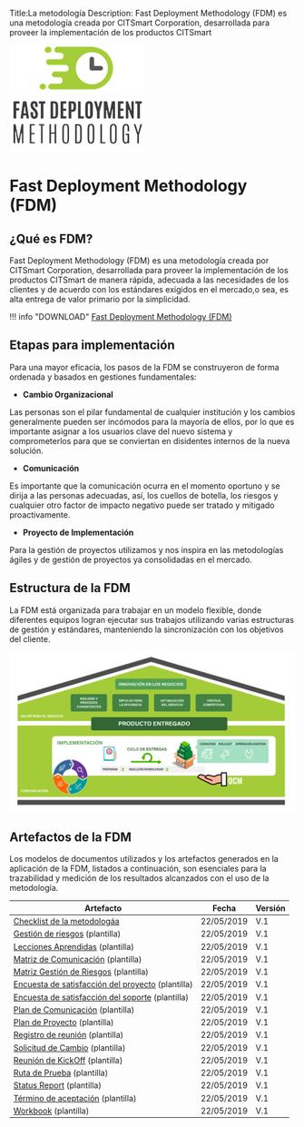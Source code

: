Title:La metodología
Description: Fast Deployment Methodology (FDM) es una metodología creada por CITSmart Corporation, desarrollada para proveer la implementación de los productos CITSmart 

![FDM](img/fmd_icone_t.png)

Fast Deployment Methodology (FDM)
==================================

¿Qué es FDM?
------------

Fast Deployment Methodology (FDM) es una metodología creada por CITSmart Corporation,
desarrollada para proveer la implementación de los productos CITSmart de manera rápida,
adecuada a las necesidades de los clientes y de acuerdo con los estándares exigidos 
en el mercado,o sea, es alta entrega de valor primario por la simplicidad.


!!! info "DOWNLOAD"
    [Fast Deployment Methodology (FDM)](artefacto/metodologia.pdf)
    
Etapas para implementación 
----------------------------

Para una mayor eficacia, los pasos de la FDM se construyeron 
de forma ordenada y basados en gestiones fundamentales:

-   **Cambio Organizacional**

Las personas son el pilar fundamental de cualquier institución y los cambios 
generalmente pueden ser incómodos para la mayoría de ellos, por lo que es 
importante asignar a los usuarios clave del nuevo sistema y comprometerlos para que
se conviertan en disidentes internos de la nueva solución.

-   **Comunicación**

Es importante que la comunicación ocurra en el momento oportuno y se dirija a las 
personas adecuadas, así, los cuellos de botella, los riesgos y cualquier 
otro factor de impacto negativo puede ser tratado y mitigado proactivamente.

-   **Proyecto de Implementación**

Para la gestión de proyectos utilizamos y nos inspira en las metodologías ágiles y
de gestión de proyectos ya consolidadas en el mercado.

Estructura de la FDM
----------------------

La FDM está organizada para trabajar en un modelo flexible, donde diferentes
equipos logran ejecutar sus trabajos utilizando varias estructuras de gestión y
estándares, manteniendo la sincronización con los objetivos del cliente. 

![Estrutura](img/es-fdm-fig-03@2x.png)

Artefactos de la FDM
----------------------

Los modelos de documentos utilizados y los artefactos generados en la aplicación de la FDM, listados a continuación, son esenciales para la trazabilidad y medición de los resultados alcanzados con el uso de la metodología. 

| Artefacto                                                                                               | Fecha       | Versión |
|--------------------------------------------------------------------------------------------------------|------------|--------|
| [Checklist de la metodologáa](artefacto/check_list_metodologia.xlsx)                         | 22/05/2019 | V.1    |
| [Gestión de riesgos](artefacto/template_plan_de_gestion_de_riesgos.docx) (plantilla)                  | 22/05/2019 | V.1    |
| [Lecciones Aprendidas](artefacto/template_lecciones_aprendidas.docx) (plantilla)                              | 22/05/2019 | V.1    |
| [Matriz de Comunicación](artefacto/template_matriz_de_comunicacion.xlsx) (plantilla)                      | 22/05/2019 | V.1    |
| [Matriz Gestión de Riesgos](artefacto/template_matriz_gestion_de_riesgos.xlsx) (plantilla)                  | 22/05/2019 | V.1    |
| [Encuesta de satisfacción del proyecto](artefacto/template_encuesta_de_satisfaccion_del_proyecto.xlsx) (plantilla)    | 22/05/2019 | V.1    |
| [Encuesta de satisfacción del soporte](artefacto/template_encuesta_de_satisfaccion_del_soporte.xlsx) (plantilla) | 22/05/2019 | V.1    |
| [Plan de Comunicación](artefacto/template_plan_de_comunicacion_del_proyecto.docx) (plantilla)                        | 22/05/2019 | V.1    |
| [Plan de Proyecto](artefacto/template_plan_de_proyecto.docx) (plantilla)                         | 22/05/2019 | V.1    |
| [Registro de reunión](artefacto/template_registro_de_reunion.docx) (plantilla)                          | 22/05/2019 | V.1    |
| [Solicitud de Cambio](artefacto/template_solicitud_de_cambio.docx) (plantilla)                  | 22/05/2019 | V.1    |
| [Reunión de KickOff](artefacto/template_reunion_kickoff.pptx) (plantilla)                               | 22/05/2019 | V.1    |
| [Ruta de Prueba](artefacto/template_guión_de_prueba.xlsx) (plantilla)                               | 22/05/2019 | V.1    |
| [Status Report](artefacto/template_status_report.docx) (plantilla)                                      | 22/05/2019 | V.1    |
| [Término de aceptación](artefacto/template_termino_de_aceptacion_de_entrega.docx) (plantilla)                       | 22/05/2019 | V.1    |
| [Workbook](artefacto/template_workbook.xlsm) (plantilla)                                                | 22/05/2019 | V.1    |
